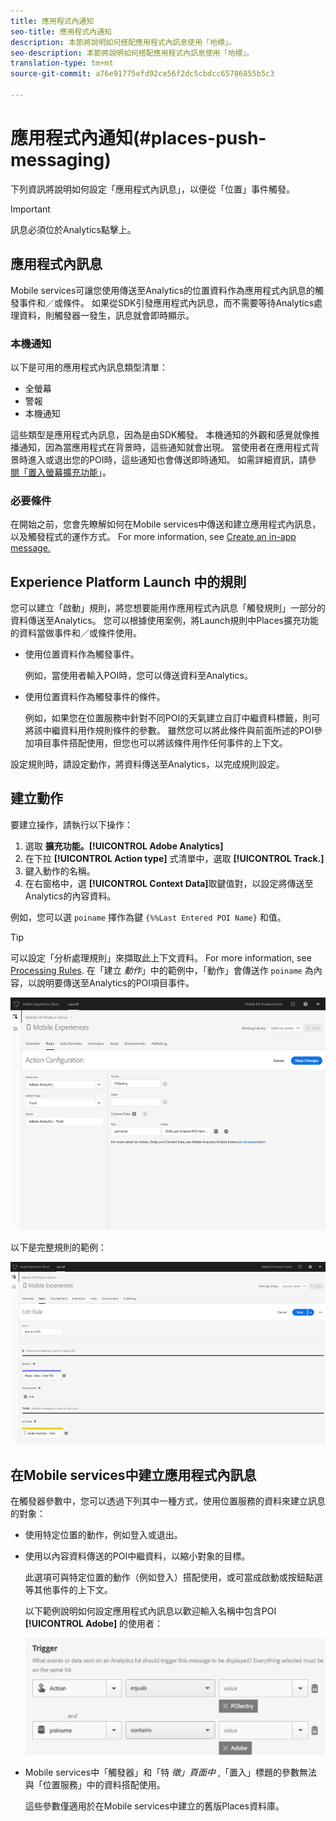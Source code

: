 ```yaml
---
title: 應用程式內通知
seo-title: 應用程式內通知
description: 本節將說明如何搭配應用程式內訊息使用「地標」。
seo-description: 本節將說明如何搭配應用程式內訊息使用「地標」。
translation-type: tm+mt
source-git-commit: a76e91775efd92ce56f2dc5cbdcc65786855b5c3

---
```



# 應用程式內通知(#places-push-messaging)

下列資訊將說明如何設定「應用程式內訊息」，以便從「位置」事件觸發。

>[!IMPORTANT]
>
>訊息必須位於Analytics點擊上。

## 應用程式內訊息

Mobile services可讓您使用傳送至Analytics的位置資料作為應用程式內訊息的觸發事件和／或條件。 如果從SDK引發應用程式內訊息，而不需要等待Analytics處理資料，則觸發器一發生，訊息就會即時顯示。

### 本機通知

以下是可用的應用程式內訊息類型清單：

* 全螢幕
* 警報
* 本機通知

這些類型是應用程式內訊息，因為是由SDK觸發。 本機通知的外觀和感覺就像推播通知，因為當應用程式在背景時，這些通知就會出現。 當使用者在應用程式背景時進入或退出您的POI時，這些通知也會傳送即時通知。 如需詳細資訊，請參 [閱「置入螢幕擴充功能](/help/places-ext-aep-sdks/places-monitor-extension/places-monitor-extension.md)」。

### 必要條件

在開始之前，您會先瞭解如何在Mobile services中傳送和建立應用程式內訊息，以及觸發程式的運作方式。 For more information, see [Create an in-app message.](https://docs.adobe.com/content/help/en/mobile-services/using/messaging-ug/inapp-messages/t-in-app-message.html)

##  Experience Platform Launch 中的規則

您可以建立「啟動」規則，將您想要能用作應用程式內訊息「觸發規則」一部分的資料傳送至Analytics。 您可以根據使用案例，將Launch規則中Places擴充功能的資料當做事件和／或條件使用。

* 使用位置資料作為觸發事件。

   例如，當使用者輸入POI時，您可以傳送資料至Analytics。

* 使用位置資料作為觸發事件的條件。

   例如，如果您在位置服務中針對不同POI的天氣建立自訂中繼資料標籤，則可將該中繼資料用作規則條件的參數。 雖然您可以將此條件與前面所述的POI參加項目事件搭配使用，但您也可以將該條件用作任何事件的上下文。

設定規則時，請設定動作，將資料傳送至Analytics，以完成規則設定。

## 建立動作

要建立操作，請執行以下操作：

1. 選取 **擴充功能。[!UICONTROL Adobe Analytics]**
1. 在下拉 **[!UICONTROL Action type]** 式清單中，選取 **[!UICONTROL Track.]**
1. 鍵入動作的名稱。
1. 在右窗格中，選 **[!UICONTROL Context Data]**&#x200B;取鍵值對，以設定將傳送至Analytics的內容資料。

例如，您可以選 `poiname` 擇作為鍵 `{%%Last Entered POI Name}` 和值。

>[!TIP]
>
>可以設定「分析處理規則」來擷取此上下文資料。 For more information, see [Processing Rules](https://docs.adobe.com/content/help/en/analytics/implementation/analytics-basics/ref-processing-rules.html). 在「建立 *動作*」中的範例中，「動作」會傳送作 `poiname` 為內容，以說明要傳送至Analytics的POI項目事件。

![建立操作](/help/assets/configure-action.png)

以下是完整規則的範例：

![已完成規則](/help/assets/create-a-rule.png)

## 在Mobile services中建立應用程式內訊息

在觸發器參數中，您可以透過下列其中一種方式，使用位置服務的資料來建立訊息的對象：

* 使用特定位置的動作，例如登入或退出。
* 使用以內容資料傳送的POI中繼資料，以縮小對象的目標。

   此選項可與特定位置的動作（例如登入）搭配使用，或可當成啟動或按鈕點選等其他事件的上下文。

   以下範例說明如何設定應用程式內訊息以歡迎輸入名稱中包含POI **[!UICONTROL Adobe]** 的使用者：

   ![觸發參數](/help/assets/trigger-parameters.png)

* Mobile services中「觸發器」和「特 *徵」頁面中* ,「置入」標題的參數無法與「位置服務」中的資料搭配使用。

   這些參數僅適用於在Mobile services中建立的舊版Places資料庫。